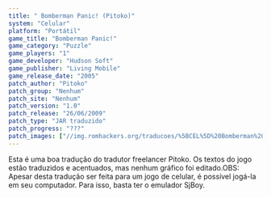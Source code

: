 ```yaml
---
title: " Bomberman Panic! (Pitoko)"
system: "Celular"
platform: "Portátil"
game_title: "Bomberman Panic!"
game_category: "Puzzle"
game_players: "1"
game_developer: "Hudson Soft"
game_publisher: "Living Mobile"
game_release_date: "2005"
patch_author: "Pitoko"
patch_group: "Nenhum"
patch_site: "Nenhum"
patch_version: "1.0"
patch_release: "26/06/2009"
patch_type: "JAR traduzido"
patch_progress: "???"
patch_images: ["//img.romhackers.org/traducoes/%5BCEL%5D%20Bomberman%20Panic!%20-%20Pitoko%20-%201.png","//img.romhackers.org/traducoes/%5BCEL%5D%20Bomberman%20Panic!%20-%20Pitoko%20-%202.png","//img.romhackers.org/traducoes/%5BCEL%5D%20Bomberman%20Panic!%20-%20Pitoko%20-%203.png"]
---
```

Esta é uma boa tradução do tradutor freelancer Pitoko. Os textos do jogo estão traduzidos e acentuados, mas nenhum gráfico foi editado.OBS: Apesar desta tradução ser feita para um jogo de celular, é possível jogá-la em seu computador. Para isso, basta ter o emulador SjBoy.